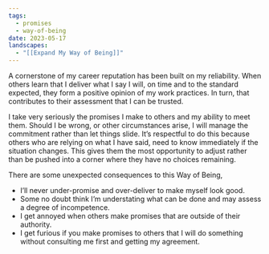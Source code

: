 ```yaml
---
tags:
  - promises
  - way-of-being
date: 2023-05-17
landscapes:
  - "[[Expand My Way of Being]]"
---
```

A cornerstone of my career reputation has been built on my reliability. When others learn that I deliver what I say I will, on time and to the standard expected, they form a positive opinion of my work practices. In turn, that contributes to their assessment that I can be trusted.

I take very seriously the promises I make to others and my ability to meet them. Should I be wrong, or other circumstances arise, I will manage the commitment rather than let things slide. It’s respectful to do this because others who are relying on what I have said, need to know immediately if the situation changes. This gives them the most opportunity to adjust rather than be pushed into a corner where they have no choices remaining.

There are some unexpected consequences to this Way of Being,
- I’ll never under-promise and over-deliver to make myself look good.
- Some no doubt think I’m understating what can be done and may assess a degree of incompetence. 
- I get annoyed when others make promises that are outside of their authority.
- I get furious if you make promises to others that I will do something without consulting me first and getting my agreement.

